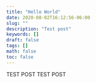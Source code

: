```yaml
---
title: "Hello World"
date: 2020-08-02T16:12:56-06:00
slug: ""
description: "Test post"
keywords: []
draft: false
tags: []
math: false
toc: false
---
```

TEST POST
TEST POST